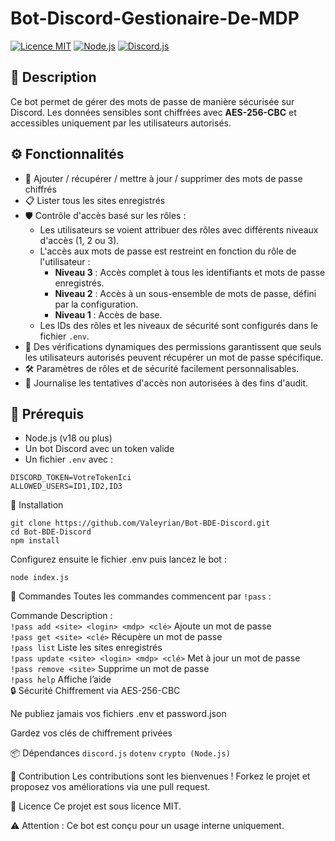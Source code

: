 # Bot-Discord-Gestionaire-De-MDP

[![Licence MIT](https://img.shields.io/badge/Licence-MIT-blue.svg)](LICENSE)
[![Node.js](https://img.shields.io/badge/Node.js-v18%2B-brightgreen)](https://nodejs.org/)
[![Discord.js](https://img.shields.io/badge/discord.js-v14+-blueviolet)](https://discord.js.org/)


## 📝 Description

Ce bot permet de gérer des mots de passe de manière sécurisée sur Discord. Les données sensibles sont chiffrées avec **AES-256-CBC** et accessibles uniquement par les utilisateurs autorisés.

## ⚙️ Fonctionnalités
- 🔐 Ajouter / récupérer / mettre à jour / supprimer des mots de passe chiffrés
- 📋 Lister tous les sites enregistrés
- 🛡️ Contrôle d'accès basé sur les rôles :
    - Les utilisateurs se voient attribuer des rôles avec différents niveaux d'accès (1, 2 ou 3).
    - L'accès aux mots de passe est restreint en fonction du rôle de l'utilisateur :
        - **Niveau 3** : Accès complet à tous les identifiants et mots de passe enregistrés.
        - **Niveau 2** : Accès à un sous-ensemble de mots de passe, défini par la configuration.
        - **Niveau 1** : Accès de base.
    - Les IDs des rôles et les niveaux de sécurité sont configurés dans le fichier `.env`.
- 🔑 Des vérifications dynamiques des permissions garantissent que seuls les utilisateurs autorisés peuvent récupérer un mot de passe spécifique.
- 🛠️ Paramètres de rôles et de sécurité facilement personnalisables.
- 📜 Journalise les tentatives d'accès non autorisées à des fins d'audit.

## 🧰 Prérequis

- Node.js (v18 ou plus)
- Un bot Discord avec un token valide
- Un fichier `.env` avec :

```env
DISCORD_TOKEN=VotreTokenIci
ALLOWED_USERS=ID1,ID2,ID3
```
🚀 Installation
```
git clone https://github.com/Valeyrian/Bot-BDE-Discord.git
cd Bot-BDE-Discord
npm install
```
Configurez ensuite le fichier .env puis lancez le bot :

```
node index.js
```
💬 Commandes
Toutes les commandes commencent par ```!pass``` :

Commande	Description :  
```!pass add <site> <login> <mdp> <clé>```	Ajoute un mot de passe  
```!pass get <site> <clé>```	Récupère un mot de passe  
```!pass list```	Liste les sites enregistrés  
```!pass update <site> <login> <mdp> <clé>```	Met à jour un mot de passe  
```!pass remove <site>```	Supprime un mot de passe  
```!pass help```	Affiche l’aide  
🔒 Sécurité
Chiffrement via AES-256-CBC

Ne publiez jamais vos fichiers .env et password.json

Gardez vos clés de chiffrement privées

📦 Dépendances
```discord.js```
```dotenv```
```crypto (Node.js)```

🤝 Contribution
Les contributions sont les bienvenues ! Forkez le projet et proposez vos améliorations via une pull request.

📜 Licence
Ce projet est sous licence MIT.

⚠️ Attention : Ce bot est conçu pour un usage interne uniquement.
